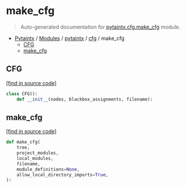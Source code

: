 # make_cfg

> Auto-generated documentation for [pytaintx.cfg.make_cfg](../../../pytaintx/cfg/make_cfg.py) module.

- [Pytaintx](../../README.md#pytaintx-index) / [Modules](../../README.md#pytaintx-modules) / [pytaintx](../index.md#pytaintx) / [cfg](index.md#cfg) / make_cfg
    - [CFG](#cfg)
    - [make_cfg](#make_cfg)

## CFG

[[find in source code]](../../../pytaintx/cfg/make_cfg.py#L4)

```python
class CFG():
    def __init__(nodes, blackbox_assignments, filename):
```

## make_cfg

[[find in source code]](../../../pytaintx/cfg/make_cfg.py#L28)

```python
def make_cfg(
    tree,
    project_modules,
    local_modules,
    filename,
    module_definitions=None,
    allow_local_directory_imports=True,
):
```
